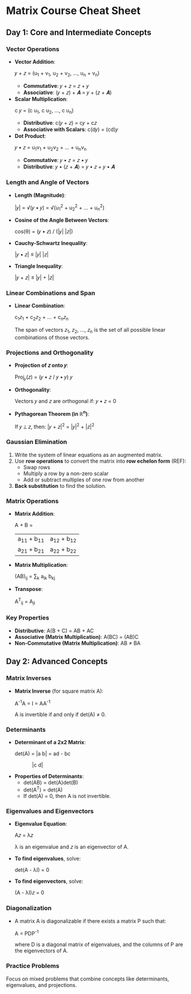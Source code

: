 <h1>Matrix Course Cheat Sheet</h1>

<h2>Day 1: Core and Intermediate Concepts</h2>

<h3>Vector Operations</h3>
<ul>
  <li><strong>Vector Addition</strong>:  
    <p>&#x1D466; + &#x1D467; = (u<sub>1</sub> + v<sub>1</sub>, u<sub>2</sub> + v<sub>2</sub>, &hellip;, u<sub>n</sub> + v<sub>n</sub>)</p>
    <ul>
      <li><strong>Commutative</strong>: &#x1D466; + &#x1D467; = &#x1D467; + &#x1D466;</li>
      <li><strong>Associative</strong>: (&#x1D466; + &#x1D467;) + &#x1D468; = &#x1D466; + (&#x1D467; + &#x1D468;)</li>
    </ul>
  </li>

  <li><strong>Scalar Multiplication</strong>:  
    <p>c &#x1D466; = (c u<sub>1</sub>, c u<sub>2</sub>, &hellip;, c u<sub>n</sub>)</p>
    <ul>
      <li><strong>Distributive</strong>: c(&#x1D466; + &#x1D467;) = c&#x1D466; + c&#x1D467;</li>
      <li><strong>Associative with Scalars</strong>: c(d&#x1D466;) = (cd)&#x1D466;</li>
    </ul>
  </li>

  <li><strong>Dot Product</strong>:  
    <p>&#x1D466; &bull; &#x1D467; = u<sub>1</sub>v<sub>1</sub> + u<sub>2</sub>v<sub>2</sub> + &hellip; + u<sub>n</sub>v<sub>n</sub></p>
    <ul>
      <li><strong>Commutative</strong>: &#x1D466; &bull; &#x1D467; = &#x1D467; &bull; &#x1D466;</li>
      <li><strong>Distributive</strong>: &#x1D466; &bull; (&#x1D467; + &#x1D468;) = &#x1D466; &bull; &#x1D467; + &#x1D466; &bull; &#x1D468;</li>
    </ul>
  </li>
</ul>

<h3>Length and Angle of Vectors</h3>
<ul>
  <li><strong>Length (Magnitude)</strong>:  
    <p>|&#x1D466;| = &#8730;(&#x1D466; &bull; &#x1D466;) = &#8730;(u<sub>1</sub><sup>2</sup> + u<sub>2</sub><sup>2</sup> + &hellip; + u<sub>n</sub><sup>2</sup>)</p>
  </li>

  <li><strong>Cosine of the Angle Between Vectors</strong>:  
    <p>cos(&#x3B8;) = (&#x1D466; &bull; &#x1D467;) / (|&#x1D466;| |&#x1D467;|)</p>
  </li>

  <li><strong>Cauchy-Schwartz Inequality</strong>:  
    <p>|&#x1D466; &bull; &#x1D467;| &#8804; |&#x1D466;| |&#x1D467;|</p>
  </li>

  <li><strong>Triangle Inequality</strong>:  
    <p>|&#x1D466; + &#x1D467;| &#8804; |&#x1D466;| + |&#x1D467;|</p>
  </li>
</ul>

<h3>Linear Combinations and Span</h3>
<ul>
  <li><strong>Linear Combination</strong>:  
    <p>c<sub>1</sub>&#x1D467;<sub>1</sub> + c<sub>2</sub>&#x1D467;<sub>2</sub> + &hellip; + c<sub>n</sub>&#x1D467;<sub>n</sub></p>
    <p>The span of vectors &#x1D467;<sub>1</sub>, &#x1D467;<sub>2</sub>, &hellip;, &#x1D467;<sub>n</sub> is the set of all possible linear combinations of those vectors.</p>
  </li>
</ul>

<h3>Projections and Orthogonality</h3>
<ul>
  <li><strong>Projection of &#x1D467; onto &#x1D466;</strong>:  
    <p>Proj<sub>&#x1D466;</sub>(&#x1D467;) = (&#x1D466; &bull; &#x1D467; / &#x1D466; &bull; &#x1D466;) &#x1D466;</p>
  </li>

  <li><strong>Orthogonality</strong>:  
    <p>Vectors &#x1D466; and &#x1D467; are orthogonal if: &#x1D466; &bull; &#x1D467; = 0</p>
  </li>

  <li><strong>Pythagorean Theorem (in &#x211D;<sup>n</sup>)</strong>:  
    <p>If &#x1D466; &#x22A5; &#x1D467;, then: |&#x1D466; + &#x1D467;|<sup>2</sup> = |&#x1D466;|<sup>2</sup> + |&#x1D467;|<sup>2</sup></p>
  </li>
</ul>

<h3>Gaussian Elimination</h3>
<ol>
  <li>Write the system of linear equations as an augmented matrix.</li>
  <li>Use <strong>row operations</strong> to convert the matrix into <strong>row echelon form</strong> (REF):
    <ul>
      <li>Swap rows</li>
      <li>Multiply a row by a non-zero scalar</li>
      <li>Add or subtract multiples of one row from another</li>
    </ul>
  </li>
  <li><strong>Back substitution</strong> to find the solution.</li>
</ol>

<h3>Matrix Operations</h3>
<ul>
  <li><strong>Matrix Addition</strong>:  
    <p>
      A + B = 
      <table>
        <tr>
          <td>a<sub>11</sub> + b<sub>11</sub></td>
          <td>a<sub>12</sub> + b<sub>12</sub></td>
        </tr>
        <tr>
          <td>a<sub>21</sub> + b<sub>21</sub></td>
          <td>a<sub>22</sub> + b<sub>22</sub></td>
        </tr>
      </table>
    </p>
  </li>

  <li><strong>Matrix Multiplication</strong>:  
    <p>(AB)<sub>ij</sub> = &#8721;<sub>k</sub> a<sub>ik</sub> b<sub>kj</sub></p>
  </li>

  <li><strong>Transpose</strong>:  
    <p>A<sup>T</sup><sub>ij</sub> = A<sub>ji</sub></p>
  </li>
</ul>

<h3>Key Properties</h3>
<ul>
  <li><strong>Distributive</strong>: A(B + C) = AB + AC</li>
  <li><strong>Associative (Matrix Multiplication)</strong>: A(BC) = (AB)C</li>
  <li><strong>Non-Commutative (Matrix Multiplication)</strong>: AB &#8800; BA</li>
</ul>

<h2>Day 2: Advanced Concepts</h2>

<h3>Matrix Inverses</h3>
<ul>
  <li><strong>Matrix Inverse</strong> (for square matrix A):  
    <p>A<sup>-1</sup>A = I = AA<sup>-1</sup></p>
    <p>A is invertible if and only if det(A) &#8800; 0.</p>
  </li>
</ul>

<h3>Determinants</h3>
<ul>
  <li><strong>Determinant of a 2x2 Matrix</strong>:  
    <p>det(A) = |a  b| = ad - bc</p>
    <p>&nbsp;&nbsp;&nbsp;&nbsp;&nbsp;&nbsp;&nbsp;&nbsp;&nbsp;&nbsp;&nbsp;&nbsp;|c  d|</p>
  </li>

  <li><strong>Properties of Determinants</strong>:
    <ul>
      <li>det(AB) = det(A)det(B)</li>
      <li>det(A<sup>T</sup>) = det(A)</li>
      <li>If det(A) = 0, then A is not invertible.</li>
    </ul>
  </li>
</ul>

<h3>Eigenvalues and Eigenvectors</h3>
<ul>
  <li><strong>Eigenvalue Equation</strong>:  
    <p>A&#x1D467; = &#x3BB;&#x1D467;</p>
    <p>&#x3BB; is an eigenvalue and &#x1D467; is an eigenvector of A.</p>
  </li>

  <li><strong>To find eigenvalues</strong>, solve:  
    <p>det(A - &#x3BB;I) = 0</p>
  </li>

  <li><strong>To find eigenvectors</strong>, solve:  
    <p>(A - &#x3BB;I)&#x1D467; = 0</p>
  </li>
</ul>

<h3>Diagonalization</h3>
<ul>
  <li>A matrix A is diagonalizable if there exists a matrix P such that:  
    <p>A = PDP<sup>-1</sup></p>
    <p>where D is a diagonal matrix of eigenvalues, and the columns of P are the eigenvectors of A.</p>
  </li>
</ul>

<h3>Practice Problems</h3>
<p>Focus on mixed problems that combine concepts like determinants, eigenvalues, and projections.</p>
